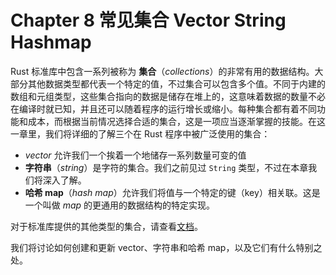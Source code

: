 # Chapter 8 常见集合 Vector String Hashmap

Rust 标准库中包含一系列被称为 **集合**（_collections_）的非常有用的数据结构。大部分其他数据类型都代表一个特定的值，不过集合可以包含多个值。不同于内建的数组和元组类型，这些集合指向的数据是储存在堆上的，这意味着数据的数量不必在编译时就已知，并且还可以随着程序的运行增长或缩小。每种集合都有着不同功能和成本，而根据当前情况选择合适的集合，这是一项应当逐渐掌握的技能。在这一章里，我们将详细的了解三个在 Rust 程序中被广泛使用的集合：

* _vector_ 允许我们一个挨着一个地储存一系列数量可变的值
* **字符串**（_string_）是字符的集合。我们之前见过 `String` 类型，不过在本章我们将深入了解。
* **哈希 map**（_hash map_）允许我们将值与一个特定的键（key）相关联。这是一个叫做 _map_ 的更通用的数据结构的特定实现。

对于标准库提供的其他类型的集合，请查看[文档](https://doc.rust-lang.org/std/collections)。

我们将讨论如何创建和更新 vector、字符串和哈希 map，以及它们有什么特别之处。

